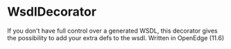 # WsdlDecorator
If you don't have full control over a generated WSDL, this decorator gives the possibility to add your extra defs to the wsdl. Written in OpenEdge (11.6) 
